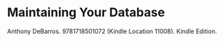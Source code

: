 # Maintaining Your Database

Anthony DeBarros. 9781718501072 (Kindle Location 11008). Kindle Edition. 
